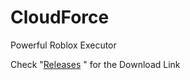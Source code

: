 # CloudForce
Powerful Roblox Executor

Check "[Releases]([https://github.com/Cloudyyy1/CloudForce/releases) " for the Download Link
